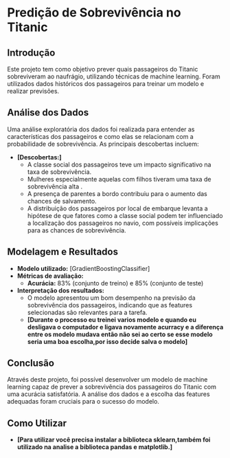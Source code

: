 # Predição de Sobrevivência no Titanic

## Introdução

Este projeto tem como objetivo prever quais passageiros do Titanic sobreviveram ao naufrágio, utilizando técnicas de machine learning. Foram utilizados dados históricos dos passageiros para treinar um modelo e realizar previsões.

## Análise dos Dados
Uma análise exploratória dos dados foi realizada para entender as características dos passageiros e como elas se relacionam com a probabilidade de sobrevivência. As principais descobertas incluem:

* **[Descobertas:]**
    * A classe social dos passageiros teve um impacto significativo na taxa de sobrevivência.
    * Mulheres especialmente aquelas com filhos tiveram uma taxa de sobrevivência alta .
    * A presença de parentes a bordo contribuiu para o aumento das chances de salvamento.
    * A distribuição dos passageiros por local de embarque levanta a hipótese de que fatores como a classe social podem ter influenciado a localização dos passageiros no navio, com possíveis implicações para as chances de sobrevivência.

## Modelagem e Resultados
* **Modelo utilizado:** [GradientBoostingClassifier]
* **Métricas de avaliação:**
    * **Acurácia:** 83% (conjunto de treino) e 85% (conjunto de teste)
* **Interpretação dos resultados:**
    * O modelo apresentou um bom desempenho na previsão da sobrevivência dos passageiros, indicando que as features selecionadas são relevantes para a tarefa.
    * **[Durante o processo eu treinei varios modelo e quando eu desligava o computador e ligava novamente acurracy e a diferença entre os modelo mudava então não sei ao certo se esse modelo seria uma boa escolha,por isso decide salva o modelo]**

## Conclusão
Através deste projeto, foi possível desenvolver um modelo de machine learning capaz de prever a sobrevivência dos passageiros do Titanic com uma acurácia satisfatória. A análise dos dados e a escolha das features adequadas foram cruciais para o sucesso do modelo. 

## Como Utilizar
* **[Para utilizar você precisa instalar a biblioteca sklearn,também foi utilizado na analise a biblioteca pandas e matplotlib.]**